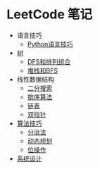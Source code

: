 # LeetCode 笔记

- 语言技巧
    - [Python语言技巧](./docs/algorithms/python.md)
- [树](./docs/algorithms/tree.md)
    - [DFS和排列组合](./docs/algorithms/backtracking_permutation.md)
    - [堆栈和BFS](./docs/algorithms/stacks_queues.md)
- 线性数据结构
    - [二分搜索](./docs/algorithms/binary_search.md)
    - [排序算法](./docs/algorithms/sorting.md)
    - [链表](./docs/algorithms/linked_list.md)
    - [双指针](./docs/algorithms/two_pointers.md)
- [算法技巧](./docs/algorithms/misc.md)
    - [分治法](./docs/algorithms/divide_conquer.md)
    - [动态规划](./docs/algorithms/dynamic_programming.md)
    - [位操作](./docs/algorithms/bit_manipulation.md)
- [系统设计](./docs/system_design.md)
